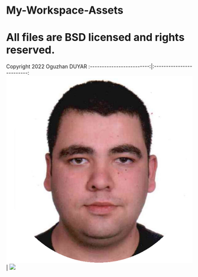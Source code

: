 # My-Workspace-Assets
# All files are BSD licensed and rights reserved.
Copyright 2022 Oguzhan DUYAR
:-------------------------:|:-------------------------:
![](https://github.com/OguzhanDUYAR/My-Workspace-Assets/blob/main/IMG/MY.webp)  |  ![](https://opensource.org/files/OSI_Approved_License.png)

